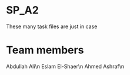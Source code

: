# SP_A2

These many task files are just in case

# Team members

Abdullah Ali\n
Eslam El-Shaer\n
Ahmed Ashraf\n

